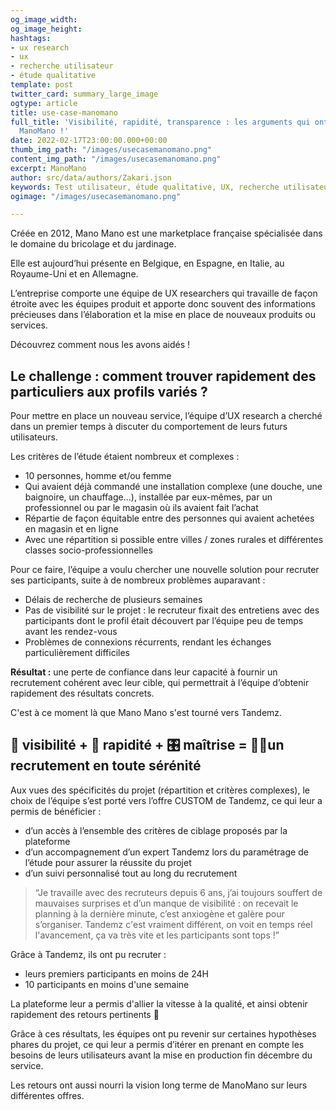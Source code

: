 ```yaml
---
og_image_width: 
og_image_height: 
hashtags:
- ux research
- ux
- recherche utilisateur
- étude qualitative
template: post
twitter_card: summary_large_image
ogtype: article
title: use-case-manomano
full_title: 'Visibilité, rapidité, transparence : les arguments qui ont convaincu
  ManoMano !'
date: 2022-02-17T23:00:00.000+00:00
thumb_img_path: "/images/usecasemanomano.png"
content_img_path: "/images/usecasemanomano.png"
excerpt: ManoMano
author: src/data/authors/Zakari.json
keywords: Test utilisateur, étude qualitative, UX, recherche utilisateur, panel
ogimage: "/images/usecasemanomano.png"

---
```

Créée en 2012, Mano Mano est une marketplace française spécialisée dans le domaine du bricolage et du jardinage.

Elle est aujourd’hui présente en Belgique, en Espagne, en Italie, au Royaume-Uni et en Allemagne.

L’entreprise comporte une équipe de UX researchers qui travaille de façon étroite avec les équipes produit et apporte donc souvent des informations précieuses dans l’élaboration et la mise en place de nouveaux produits ou services.

Découvrez comment nous les avons aidés !

## Le challenge : comment trouver rapidement des particuliers aux profils variés ?

Pour mettre en place un nouveau service, l’équipe d’UX research a cherché dans un premier temps à discuter du comportement de leurs futurs utilisateurs.

Les critères de l’étude étaient nombreux et complexes :

* 10 personnes, homme et/ou femme
* Qui avaient déjà commandé une installation complexe (une douche, une baignoire, un chauffage...), installée par eux-mêmes, par un professionnel ou par le magasin où ils avaient fait l’achat
* Répartie de façon équitable entre des personnes qui avaient achetées en magasin et en ligne
* Avec une répartition si possible entre villes / zones rurales et différentes classes socio-professionnelles

Pour ce faire, l’équipe a voulu chercher une nouvelle solution pour recruter ses participants, suite à de nombreux problèmes auparavant :

* Délais de recherche de plusieurs semaines
* Pas de visibilité sur le projet : le recruteur fixait des entretiens avec des participants dont le profil était découvert par l’équipe peu de temps avant les rendez-vous
* Problèmes de connexions récurrents, rendant les échanges particulièrement difficiles

**Résultat :** une perte de confiance dans leur capacité à fournir un recrutement cohérent avec leur cible, qui permettrait à l’équipe d’obtenir rapidement des résultats concrets.

C'est à ce moment là que Mano Mano s'est tourné vers Tandemz.

## 👀 visibilité + 🚀 rapidité + 🎛 maîtrise = 🧘‍♀️un recrutement en toute sérénité

Aux vues des spécificités du projet (répartition et critères complexes), le choix de l’équipe s’est porté vers l’offre CUSTOM de Tandemz, ce qui leur a permis de bénéficier :

* d’un accès à l’ensemble des critères de ciblage proposés par la plateforme
* d’un accompagnement d’un expert Tandemz lors du paramétrage de l’étude pour assurer la réussite du projet
* d’un suivi personnalisé tout au long du recrutement

> “Je travaille avec des recruteurs depuis 6 ans, j’ai toujours souffert de mauvaises surprises et d’un manque de visibilité : on recevait le planning à la dernière minute, c’est anxiogène et galère pour s’organiser. Tandemz c'est vraiment différent, on voit en temps réel l'avancement, ça va très vite et les participants sont tops !”

Grâce à Tandemz, ils ont pu recruter :

* leurs premiers participants en moins de 24H
* 10 participants en moins d'une semaine

La plateforme leur a permis d'allier la vitesse à la qualité, et ainsi obtenir rapidement des retours pertinents 💪

Grâce à ces résultats, les équipes ont pu revenir sur certaines hypothèses phares du projet, ce qui leur a permis d’itérer en prenant en compte les besoins de leurs utilisateurs avant la mise en production fin décembre du service.

Les retours ont aussi nourri la vision long terme de ManoMano sur leurs différentes offres.